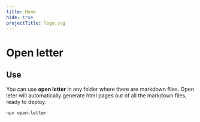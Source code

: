 ```yaml
---
title: Home
hide: true
projectTitle: logo.svg
---
```


# Open letter

## Use

You can use **open letter** in any folder where there are markdown files. Open leter will automatically generate html pages out of all the markdown files, ready to deploy.

```bash
npx open-letter
```
